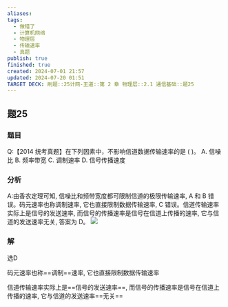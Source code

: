 ```yaml
---
aliases: 
tags:
  - 做错了
  - 计算机网络
  - 物理层
  - 传输速率
  - 真题
publish: true
finished: true
created: 2024-07-01 21:57
updated: 2024-07-20 01:51
TARGET DECK: 刷题::25计网-王道::第 2 章 物理层::2.1 通信基础::题25
---
```


## 题25
### 题目
Q:【2014 统考真题】在下列因素中，不影响信道数据传输速率的是 ( )。
A. 信噪比 B. 频率带宽 C. 调制速率 D. 信号传播速度
### 分析
A:由香农定理可知, 信噪比和频带宽度都可限制信道的极限传输速率, A 和 B 错误。码元速率也称调制速率, 它也直接限制数据传输速率, C 错误。信道传输速率实际上是信号的发送速率,  而信号的传播速率是信号在信道上传播的速率, 它与信道的发送速率无关, 答案为 D。
![](https://img.hwenyi.live/202407200151384.webp)
### 解
选D



码元速率也称==调制==速率, 它也直接限制数据传输速率



信道传输速率实际上是==信号的发送速率==,  而信号的传播速率是信号在信道上传播的速率, 它与信道的发送速率==无关==
